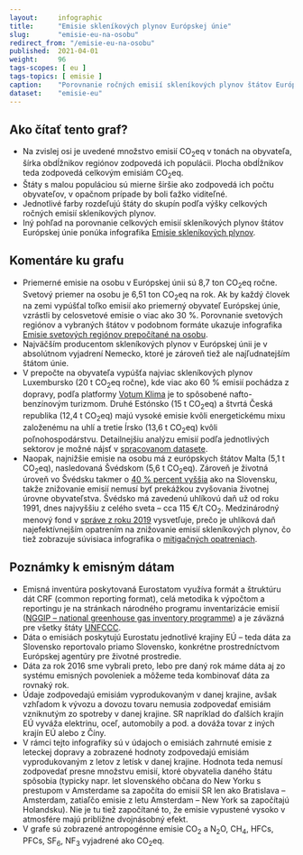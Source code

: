 ```yaml
---
layout:     infographic
title:      "Emisie skleníkových plynov Európskej únie"
slug:       "emisie-eu-na-osobu"
redirect_from: "/emisie-eu-na-osobu"
published:  2021-04-01
weight:     96
tags-scopes: [ eu ]
tags-topics: [ emisie ]
caption:    "Porovnanie ročných emisií skleníkových plynov štátov Európskej únie vyjadrené na obyvateľa aj na celkovú populáciu."
dataset:    "emisie-eu"
---
```


## Ako čítať tento graf?

* Na zvislej osi je uvedené množstvo emisií <glossary id="co2eq">CO<sub>2</sub>eq</glossary> v tonách na obyvateľa, šírka obdĺžnikov regiónov zodpovedá ich populácii. Plocha obdĺžnikov teda zodpovedá celkovým emisiám CO<sub>2</sub>eq.
* Štáty s malou populáciou sú mierne širšie ako zodpovedá ich počtu obyvateľov, v opačnom prípade by boli ťažko viditeľné.
* Jednotlivé farby rozdeľujú štáty do skupín podľa výšky celkových ročných emisií skleníkových plynov.
* Iný pohľad na porovnanie celkových emisií skleníkových plynov štátov Európskej únie ponúka infografika [Emisie skleníkových plynov](/infografiky/emisie-eu).

## Komentáre ku grafu

* Priemerné emisie na osobu v Európskej únii sú 8,7 ton CO<sub>2</sub>eq ročne. Svetový priemer na osobu je 6,51 ton CO<sub>2</sub>eq na rok. Ak by každý človek na zemi vypúšťal toľko emisií ako priemerný obyvateľ Európskej únie, vzrástli by celosvetové emisie o viac ako 30 %. Porovnanie svetových regiónov a vybraných štátov v podobnom formáte ukazuje infografika [Emisie svetových regiónov prepočítané na osobu](/infografiky/emisie-svet-na-osobu).
* Najväčším producentom skleníkových plynov v Európskej únii je v absolútnom vyjadrení Nemecko, ktoré je zároveň tiež ale najľudnatejším štátom únie.
* V prepočte na obyvateľa vypúšťa najviac skleníkových plynov Luxembursko (20 t CO<sub>2</sub>eq ročne), kde viac ako 60 % emisií pochádza z dopravy, podľa platformy [Votum Klima](https://today.rtl.lu/news/luxembourg/a/1184731.html) je to spôsobené nafto-benzínovým turizmom. Druhé Estónsko (15 t CO<sub>2</sub>eq) a štvrtá Česká republika (12,4 t CO<sub>2</sub>eq) majú vysoké emisie kvôli energetickému mixu založenému na uhlí a tretie Írsko (13,6 t CO<sub>2</sub>eq) kvôli poľnohospodárstvu. Detailnejšiu analýzu emisií podľa jednotlivých sektorov je možné nájsť v [spracovanom datasete](https://docs.google.com/spreadsheets/d/1KNL5d1CwLsLc8INquN7z5ABdr52APEsDjEsUcYGh_Mk/edit#gid=979818322).
* Naopak, najnižšie emisie na osobu má z európskych štátov Malta (5,1 t CO<sub>2</sub>eq), nasledovaná Švédskom (5,6 t CO<sub>2</sub>eq). Zároveň je životná úroveň vo Švédsku takmer o [40 % percent vyššia](https://en.wikipedia.org/wiki/List_of_countries_by_GDP_(PPP)_per_capita) ako na Slovensku, takže znižovanie emisií nemusí byť prekážkou zvyšovania životnej úrovne obyvateľstva. Švédsko má zavedenú uhlíkovú daň už od roku 1991, dnes najvyššiu z celého sveta – cca 115 €/t CO<sub>2</sub>. Medzinárodný menový fond v [správe z roku 2019](/studie/2019-mitigacne-opatrenia-mmf) vysvetľuje, prečo je uhlíková daň najefektívnejším opatrením na znižovanie emisií skleníkových plynov, čo tiež zobrazuje súvisiaca infografika o [mitigačných opatreniach](/infografiky/mitigacne-opatrenia-mmf).

## Poznámky k emisným dátam

* Emisná inventúra poskytovaná Eurostatom využíva formát a štruktúru dát CRF (common reporting format), celá metodika k výpočtom a reportingu je na stránkach národného programu inventarizácie emisií ([NGGIP – national greenhouse gas inventory programme](https://www.ipcc-nggip.iges.or.jp/)) a je záväzná pre všetky štáty [UNFCCC](https://cs.wikipedia.org/wiki/R%C3%A1mcov%C3%A1_%C3%BAmluva_OSN_o_zm%C4%9Bn%C4%9B_klimatu).
* Dáta o emisiách poskytujú Eurostatu jednotlivé krajiny EÚ – teda dáta za Slovensko reportovalo priamo Slovensko, konkrétne prostredníctvom Európskej agentúry pre životné prostredie.
* Dáta za rok 2016 sme vybrali preto, lebo pre daný rok máme dáta aj zo systému emisných povoleniek a môžeme teda kombinovať dáta za rovnaký rok.
* Údaje zodpovedajú emisiám vyprodukovaným v danej krajine, avšak vzhľadom k vývozu a dovozu tovaru nemusia zodpovedať emisiám vzniknutým zo spotreby v danej krajine. SR napríklad do ďalších krajín EÚ vyváža elektrinu, oceľ, automobily a pod. a dováža tovar z iných krajín EÚ alebo z Číny.
* V rámci tejto infografiky sú v údajoch o emisiách zahrnuté emisie z leteckej dopravy a zobrazené hodnoty zodpovedajú emisiám vyprodukovaným z letov z letísk v danej krajine. Hodnota teda nemusí zodpovedať presne množstvu emisií, ktoré obyvatelia daného štátu spôsobia (typicky napr. let slovenského občana do New Yorku s prestupom v Amsterdame sa započíta do emisií SR len ako Bratislava – Amsterdam, zatiaľčo emisie z letu Amsterdam – New York sa započítajú Holandsku). Nie je tu tiež započítané to, že emisie vypustené vysoko v atmosfére majú približne dvojnásobný efekt.
* V grafe sú zobrazené <glossary id="antropogennisklenikoveplyny">antropogénne emisie</glossary> CO<sub>2</sub> a N<sub>2</sub>O, CH<sub>4</sub>, HFCs, PFCs, SF<sub>6</sub>, NF<sub>3</sub> vyjadrené ako <glossary id="co2eq">CO<sub>2</sub>eq</glossary>.
